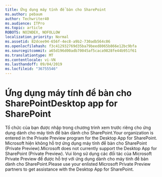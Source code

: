 ```yaml
---
title: Ứng dụng máy tính để bàn cho SharePoint
ms.author: pebaum
author: Techwriter40
ms.audience: ITPro
ms.topic: article
ROBOTS: NOINDEX, NOFOLLOW
localization_priority: Normal
ms.assetid: 82dcee94-656f-4ec8-a9b2-730adb564c06
ms.openlocfilehash: f3c412932769d35ba79beed8065b866e12bc9bfa
ms.sourcegitcommit: a65d196d00adb70045af5caca9828fe44b951f61
ms.translationtype: MT
ms.contentlocale: vi-VN
ms.lasthandoff: 09/04/2019
ms.locfileid: "36755546"
---
```

# <a name="desktop-app-for-sharepoint"></a><span data-ttu-id="d5f8e-102">Ứng dụng máy tính để bàn cho SharePoint</span><span class="sxs-lookup"><span data-stu-id="d5f8e-102">Desktop app for SharePoint</span></span>

<span data-ttu-id="d5f8e-103">Tổ chức của bạn được nhập trong chương trình xem trước riêng cho ứng dụng dành cho máy tính để bàn dành cho SharePoint.</span><span class="sxs-lookup"><span data-stu-id="d5f8e-103">Your organization is entered in the Private Preview program for the Desktop App for SharePoint.</span></span> <span data-ttu-id="d5f8e-104">Microsoft hiện không hỗ trợ ứng dụng máy tính để bàn cho SharePoint (Private Preview).</span><span class="sxs-lookup"><span data-stu-id="d5f8e-104">Microsoft does not currently support the Desktop App for SharePoint (Private Preview).</span></span> <span data-ttu-id="d5f8e-105">Vui lòng sử dụng các đối tác của Microsoft Private Preview để được hỗ trợ với ứng dụng dành cho máy tính để bàn dành cho SharePoint.</span><span class="sxs-lookup"><span data-stu-id="d5f8e-105">Please use your enlisted Microsoft Private Preview partners to get assistance with the Desktop App for SharePoint.</span></span>
